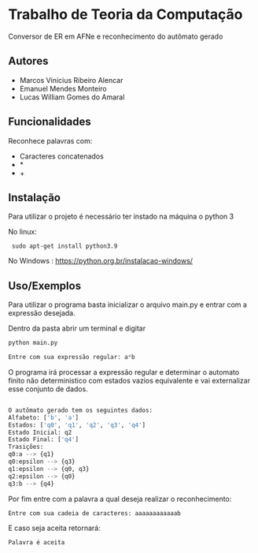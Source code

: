 
# Trabalho de Teoria da Computação

Conversor de ER em AFNe e reconhecimento do autômato gerado

## Autores

- Marcos Vinicius Ribeiro Alencar
- Emanuel Mendes Monteiro
- Lucas William Gomes do Amaral

## Funcionalidades

Reconhece palavras com:

- Caracteres concatenados
- \*
- \+

## Instalação

Para utilizar o projeto é necessário ter instado na máquina o python 3

No linux:
```shell
 sudo apt-get install python3.9
```
No Windows :
https://python.org.br/instalacao-windows/
## Uso/Exemplos

Para utilizar o programa basta inicializar o arquivo main.py e entrar com a expressão desejada.

Dentro da pasta abrir um terminal e digitar
```python
python main.py
```

```python
Entre com sua expressão regular: a*b
```
O programa irá processar a expressão regular e determinar o automato finito não deterministico com estados vazios equivalente e vai externalizar esse conjunto de dados.

```python

O autômato gerado tem os seguintes dados: 
Alfabeto: ['b', 'a']
Estados: ['q0', 'q1', 'q2', 'q3', 'q4']
Estado Inicial: q2
Estado Final: ['q4']
Trasições: 
q0:a --> {q1}
q0:epsilon --> {q3}
q1:epsilon --> {q0, q3}
q2:epsilon --> {q0}
q3:b --> {q4}

```
Por fim entre com a palavra a qual deseja realizar o reconhecimento:

```python
Entre com sua cadeia de caracteres: aaaaaaaaaaaab
```
E caso seja aceita retornará:

```python
Palavra é aceita
```
